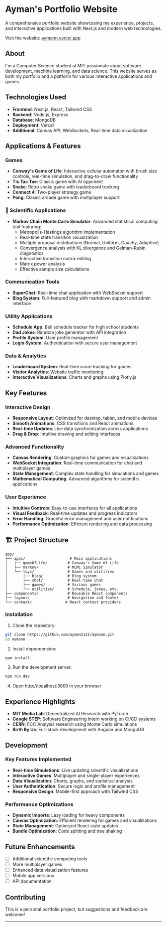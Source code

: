 # Ayman's Portfolio Website

A comprehensive portfolio website showcasing my experience, projects, and interactive applications built with Next.js and modern web technologies.

Visit the website: [aymann.vercel.app](https://aymann.vercel.app)

## About

I'm a Computer Science student at MIT passionate about software development, machine learning, and data science. This website serves as both my portfolio and a platform for various interactive applications and games.

## Technologies Used

- **Frontend**: Next.js, React, Tailwind CSS
- **Backend**: Node.js, Express
- **Database**: MongoDB
- **Deployment**: Vercel
- **Additional**: Canvas API, WebSockets, Real-time data visualization

## Applications & Features

### Games
- **Conway's Game of Life**: Interactive cellular automaton with brush size controls, real-time simulation, and drag-to-draw functionality
- **Tic Tac Toe**: Classic game with AI opponent
- **Snake**: Retro snake game with leaderboard tracking
- **Connect 4**: Two-player strategy game
- **Pong**: Classic arcade game with multiplayer support

### 🔬 Scientific Applications
- **Markov Chain Monte Carlo Simulator**: Advanced statistical computing tool featuring:
  - Metropolis-Hastings algorithm implementation
  - Real-time state transition visualization
  - Multiple proposal distributions (Normal, Uniform, Cauchy, Adaptive)
  - Convergence analysis with KL divergence and Gelman-Rubin diagnostics
  - Interactive transition matrix editing
  - Matrix power analysis
  - Effective sample size calculations

### Communication Tools
- **SuperChat**: Real-time chat application with WebSocket support
- **Blog System**: Full-featured blog with markdown support and admin interface

### Utility Applications
- **Schedule App**: Bell schedule tracker for high school students
- **Dad Jokes**: Random joke generator with API integration
- **Profile System**: User profile management
- **Login System**: Authentication with secure user management

### Data & Analytics
- **Leaderboard System**: Real-time score tracking for games
- **Visitor Analytics**: Website traffic monitoring
- **Interactive Visualizations**: Charts and graphs using Plotly.js

## Key Features

### Interactive Design
- **Responsive Layout**: Optimized for desktop, tablet, and mobile devices
- **Smooth Animations**: CSS transitions and React animations
- **Real-time Updates**: Live data synchronization across applications
- **Drag & Drop**: Intuitive drawing and editing interfaces

### Advanced Functionality
- **Canvas Rendering**: Custom graphics for games and visualizations
- **WebSocket Integration**: Real-time communication for chat and multiplayer games
- **State Management**: Complex state handling for simulations and games
- **Mathematical Computing**: Advanced algorithms for scientific applications

### User Experience
- **Intuitive Controls**: Easy-to-use interfaces for all applications
- **Visual Feedback**: Real-time updates and progress indicators
- **Error Handling**: Graceful error management and user notifications
- **Performance Optimization**: Efficient rendering and data processing

## 🏗️ Project Structure

```
app/
├── apps/                    # Main applications
│   ├── gameOfLife/         # Conway's Game of Life
│   ├── markov/             # MCMC Simulator
│   └── toys/               # Games and utilities
│       ├── blog/           # Blog system
│       ├── chat/           # Real-time chat
│       ├── games/          # Various games
│       └── utilities/      # Schedule, jokes, etc.
├── components/             # Reusable React components
├── layout/                 # Navigation and footer
└── context/               # React context providers
```

### Installation

1. Clone the repository:
```bash
git clone https://github.com/aymann121/aymann.git
cd aymann
```

2. Install dependencies:
```bash
npm install
```

3. Run the development server:
```bash
npm run dev
```

4. Open [http://localhost:3000](http://localhost:3000) in your browser

## Experience Highlights

- **MIT Media Lab**: Decentralized AI Research with PyTorch
- **Google STEP**: Software Engineering Intern working on CI/CD systems
- **CERN**: FCC Analysis research using Monte Carlo simulations
- **Birth By Us**: Full-stack development with Angular and MongoDB

## Development

### Key Features Implemented
- **Real-time Simulations**: Live updating scientific visualizations
- **Interactive Games**: Multiplayer and single-player experiences
- **Data Visualization**: Charts, graphs, and statistical analysis
- **User Authentication**: Secure login and profile management
- **Responsive Design**: Mobile-first approach with Tailwind CSS

### Performance Optimizations
- **Dynamic Imports**: Lazy loading for heavy components
- **Canvas Optimization**: Efficient rendering for games and visualizations
- **State Management**: Optimized React state updates
- **Bundle Optimization**: Code splitting and tree shaking

## Future Enhancements

- [ ] Additional scientific computing tools
- [ ] More multiplayer games
- [ ] Enhanced data visualization features
- [ ] Mobile app versions
- [ ] API documentation

## Contributing

This is a personal portfolio project, but suggestions and feedback are welcome!

---

